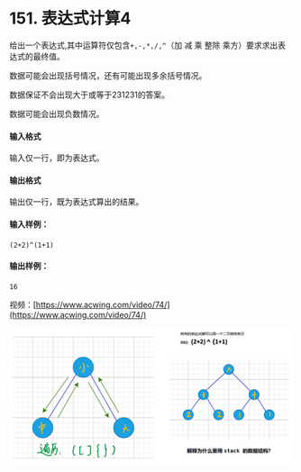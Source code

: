 # 151. 表达式计算4

给出一个表达式,其中运算符仅包含`+,-,*,/,^`（加 减 乘 整除 乘方）要求求出表达式的最终值。

数据可能会出现括号情况，还有可能出现多余括号情况。

数据保证不会出现大于或等于231231的答案。

数据可能会出现负数情况。

#### 输入格式

输入仅一行，即为表达式。

#### 输出格式

输出仅一行，既为表达式算出的结果。

#### 输入样例：

```
(2+2)^(1+1)
```

#### 输出样例：

```
16
```

视频：[https://www.acwing.com/video/74/](https://www.acwing.com/video/74/)

![solve](https://raw.githubusercontent.com/KimmiGYH/LeetCode_Notes_Public/master/Section02_Templates/%E8%A1%A8%E8%BE%BE%E5%BC%8F%E6%B1%82%E5%80%BC/solve.png)